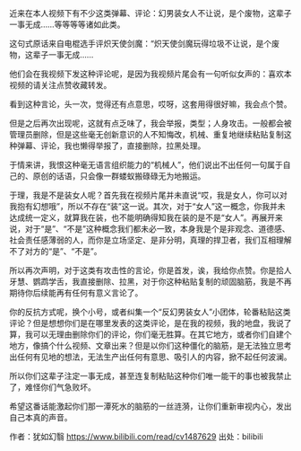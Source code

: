 近来在本人视频下有不少这类弹幕、评论：幻男装女人不让说，是个废物，这辈子一事无成……等等等等诸如此类。

这句式原话来自电棍选手评炽天使剑魔：“炽天使剑魔玩得垃圾不让说，是个废物，这辈子一事无成……

他们会在我视频下发这种评论呢，是因为我视频片尾会有一句听似女声的：喜欢本视频的请关注点赞收藏转发。

看到这种言论，头一次，觉得还有点意思，哎呀，这套用得很好嘛，我会点个赞。

但是之后再次出现呢，这就有点乏味了，我会举报，类型；人身攻击。一般都会被管理员删除，但是这些毫无创新意识的人不知悔改，机械、重复地继续粘贴复制这种弹幕、评论，我也懒得举报了，直接删除，拉黑处理。

于情来讲，我恨这种毫无语言组织能力的“机械人”，他们说出不出任何一句属于自己的、原创的话语，只会像一群蝼蚁搬碌碌无为地搬运。

于理，我是不是装女人呢？首先我在视频片尾并未直说“哎，我是女人，你可以对我抱有幻想哦”，所以不存在“装”这一说。其次，对于“女人”这一概念，你我并未达成统一定义，就算我在装，也不能明确得知我在装的是不是“女人”。再展开来说，对于“是”、“不是”这种概念我们都未必一致，本身我是个是非观念、道德感、社会责任感薄弱的人，而你是立场坚定、是非分明，真理的捍卫者，我们互相理解不了对方的“是”、“不是”。

所以再次声明，对于这类有攻击性的言论，你是首发，诶，我给你点赞。你是拾人牙慧、鹦鹉学舌，我直接删除、拉黑，对于你这种粘贴复制的顽固脑筋，我是不再期待你后续能再有任何有意义言论了。

你的反抗方式呢，换个小号，或者纠集一个“反幻男装女人”小团体，轮番粘贴这类评论？但是想想你们是在哪里发表的这类评论，是在我的视频，我的地盘，我说了算，我可以无理由删除你们的评论，你们毫无胜算。在其它地方，或者你们自建个地方，像搞个什么视频、文章出来？但是以你们这种僵化的脑筋，是无法独立思考出任何有见地的想法，无法生产出任何有意思、吸引人的内容，掀不起任何波澜。

所以你们这辈子注定一事无成，甚至连复制粘贴这种你们唯一能干的事也被我禁止了，难怪你们气急败坏。

希望这番话能激起你们那一潭死水的脑筋的一丝涟漪，让你们重新审视内心，发出自己本真的声音。

 作者：犹如幻翳 https://www.bilibili.com/read/cv1487629 出处：bilibili

